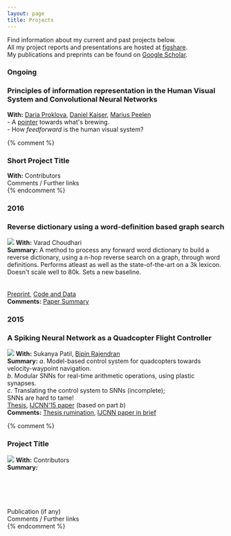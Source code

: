 ```yaml
---
layout: page
title: Projects
---
```


<p class="message">
  Find information about my current and past projects below.<br>
  All my project reports and presentations are hosted at <a href="https://figshare.com/authors/Sushrut%20Thorat/522624">figshare</a>.<br>
  My publications and preprints can be found on <a href="https://scholar.google.it/citations?user=MPFzJQgAAAAJ&hl=en">Google Scholar</a>.
</p>

<h3>
<div class="p_year">
  Ongoing
</div>
</h3>

[//]: # (Project with Peelen)

<div class="p_post">
  <h3 class="p_post_h">Principles of information representation in the Human Visual System and Convolutional Neural Networks</h3>
  <b>With:</b> <a href="https://scholar.google.it/citations?user=5GQjAZkAAAAJ&hl=en&oi=ao">Daria Proklova</a>, <a href="http://www.danielkaiser.net">Daniel Kaiser</a>, <a href="https://sites.google.com/site/peelenlab/">Marius Peelen</a><br>
  - A <a href="https://dx.doi.org/10.6084/m9.figshare.3385462.v1">pointer</a> towards what's brewing.<br>
  - How <i>feedforward</i> is the human visual system?
</div>

{% comment %}
<div class="p_post">
  <h3 class="p_post_h">Short Project Title</h3>
  <b>With:</b> Contributors<br>
  Comments / Further links
</div>
{% endcomment %}

<h3>
<div class="p_year">
  2016
</div>
</h3>

[//]: # (Project with Varad, RD)

<div class="p_post">
  <h3 class="p_post_h">Reverse dictionary using a word-definition based graph search</h3>
  <img class="p_post_i" src="{{site.url}}/assets/revmap.png">
  <b>With:</b> Varad Choudhari <br>
  <b>Summary:</b> A method to process any forward word dictionary to build a reverse dictionary, using a n-hop reverse search on a graph, through word definitions. Performs atleast as well as the state-of-the-art on a 3k lexicon. Doesn't scale well to 80k. Sets a new baseline.<br><br><br>
  <a href="http://arxiv.org/abs/1606.00025">Preprint</a>, <a href="https://github.com/novelmartis/RD16demo">Code and Data</a><br>
  <b>Comments:</b> <a href="{{site.url}}/2016/11/06/reverse-dictionary">Paper Summary</a>
</div>

<h3>
<div class="p_year">
  2015
</div>
</h3>

[//]: # (Project with Bipin, IJCNN)

<div class="p_post">
  <h3 class="p_post_h">A Spiking Neural Network as a Quadcopter Flight Controller</h3>
  <img class="p_post_i" src="{{site.url}}/assets/btp.png">
  <b>With:</b> Sukanya Patil, <a href="https://sites.google.com/site/rajendranbipin/">Bipin Rajendran</a> <br>
  <b>Summary:</b> <i>a</i>. Model-based control system for quadcopters towards velocity-waypoint navigation.<br> <i>b</i>. Modular SNNs for real-time arithmetic operations, using plastic synapses.<br> <i>c</i>. Translating the control system to SNNs (incomplete);<br>SNNs are hard to tame!<br>
  <a href="https://dx.doi.org/10.6084/m9.figshare.1582657.v1">Thesis</a>, <a href="http://dx.doi.org/10.1109/IJCNN.2015.7280822">IJCNN'15 paper</a> (based on part <i>b</i>) <br>
  <b>Comments:</b> <a href="{{site.url}}/2016/06/05/quadcopter-control-using-snn">Thesis rumination</a>, <a href="{{site.url}}/2016/06/09/arithmetic-computation">IJCNN paper in brief</a>
</div>

{% comment %}
<div class="p_post">
  <h3 class="p_post_h">Project Title</h3>
  <img class="p_post_i" src="http://placehold.it/200x200">
  <b>With:</b> Contributors <br>
  <b>Summary:</b><br><br><br><br><br><br>
  Publication (if any) <br>
  Comments / Further links
</div>
{% endcomment %}

